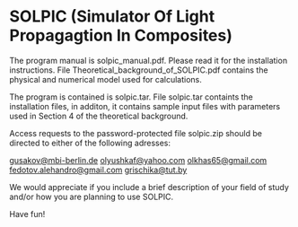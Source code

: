 # SOLPIC (Simulator Of Light Propagagtion In Composites)

The program manual is solpic_manual.pdf. Please read it for the installation instructions.
File Theoretical_background_of_SOLPIC.pdf contains the physical and numerical model used
for calculations. 

The program is contained is solpic.tar. File solpic.tar containts the installation files, 
in additon, it contains sample input files with parameters used in Section 4 of the 
theoretical background.

Access requests to the password-protected file solpic.zip should be directed to
either of the following adresses:

gusakov@mbi-berlin.de
olyushkaf@yahoo.com
olkhas65@gmail.com
fedotov.alehandro@gmail.com
grischika@tut.by

We would appreciate if you include a brief description of your field of study and/or
how you are planning to use SOLPIC.

Have fun! 

